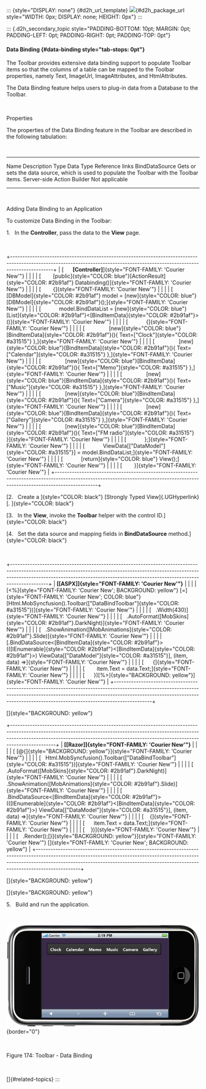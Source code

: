 ::: {style="DISPLAY: none"}
[](ms-xhelp:///?Id=d2h_url_template){#d2h_url_template} ![](!package_url!){#d2h_package_url style="WIDTH: 0px; DISPLAY: none; HEIGHT: 0px"}
:::

::: {.d2h_secondary_topic style="PADDING-BOTTOM: 10pt; MARGIN: 0pt; PADDING-LEFT: 0pt; PADDING-RIGHT: 0pt; PADDING-TOP: 0pt"}
#### Data Binding {#data-binding style="tab-stops: 0pt"}

The Toolbar provides extensive data binding support to populate Toolbar items so that the columns of a table can be mapped to the Toolbar properties, namely Text, ImageUrl, ImageAttributes, and HtmlAttributes.

The Data Binding feature helps users to plug-in data from a Database to the Toolbar.

 

Properties

The properties of the Data Binding feature in the Toolbar are described in the following tabulation:

 

  ---------------- --------------------------------------------------------------------------------------------- ------------- ---------------- -----------------
  Name             Description                                                                                   Type          Data Type        Reference links
  BindDataSource   Gets or sets the data source, which is used to populate the Toolbar with the Toolbar items.   Server-side   Action Builder   Not applicable
  ---------------- --------------------------------------------------------------------------------------------- ------------- ---------------- -----------------

 

Adding Data Binding to an Application

To customize Data Binding in the Toolbar:

1.   In the **Controller**, pass the data to the **View** page.

 

+-----------------------------------------------------------------------------------------------------------------------------------------------------------------------------+
| [      **\[Controller\]**]{style="FONT-FAMILY: 'Courier New'"}                                                                                                              |
|                                                                                                                                                                             |
| [        [public]{style="COLOR: blue"}[ActionResult]{style="COLOR: #2b91af"} Databinding()]{style="FONT-FAMILY: 'Courier New'"}                                             |
|                                                                                                                                                                             |
| [        {]{style="FONT-FAMILY: 'Courier New'"}                                                                                                                             |
|                                                                                                                                                                             |
| [            [DBModel]{style="COLOR: #2b91af"} model = [new]{style="COLOR: blue"}[DBModel]{style="COLOR: #2b91af"}();]{style="FONT-FAMILY: 'Courier New'"}                  |
|                                                                                                                                                                             |
| [            model.BindDataList = [new]{style="COLOR: blue"}[List]{style="COLOR: #2b91af"}\<[BindItemData]{style="COLOR: #2b91af"}\>()]{style="FONT-FAMILY: 'Courier New'"} |
|                                                                                                                                                                             |
| [            {]{style="FONT-FAMILY: 'Courier New'"}                                                                                                                         |
|                                                                                                                                                                             |
| [                [new]{style="COLOR: blue"}[BindItemData]{style="COLOR: #2b91af"}(){ Text=[\"Clock\"]{style="COLOR: #a31515"} },]{style="FONT-FAMILY: 'Courier New'"}       |
|                                                                                                                                                                             |
| [                [new]{style="COLOR: blue"}[BindItemData]{style="COLOR: #2b91af"}(){ Text=[\"Calendar\"]{style="COLOR: #a31515"} },]{style="FONT-FAMILY: 'Courier New'"}    |
|                                                                                                                                                                             |
| [                [new]{style="COLOR: blue"}[BindItemData]{style="COLOR: #2b91af"}(){ Text=[\"Memo\"]{style="COLOR: #a31515"} },]{style="FONT-FAMILY: 'Courier New'"}        |
|                                                                                                                                                                             |
| [                [new]{style="COLOR: blue"}[BindItemData]{style="COLOR: #2b91af"}(){ Text=[\"Music\"]{style="COLOR: #a31515"} },]{style="FONT-FAMILY: 'Courier New'"}       |
|                                                                                                                                                                             |
| [                [new]{style="COLOR: blue"}[BindItemData]{style="COLOR: #2b91af"}(){ Text=[\"Camera\"]{style="COLOR: #a31515"} },]{style="FONT-FAMILY: 'Courier New'"}      |
|                                                                                                                                                                             |
| [                [new]{style="COLOR: blue"}[BindItemData]{style="COLOR: #2b91af"}(){ Text=[\"Gallery\"]{style="COLOR: #a31515"} },]{style="FONT-FAMILY: 'Courier New'"}     |
|                                                                                                                                                                             |
| [                [new]{style="COLOR: blue"}[BindItemData]{style="COLOR: #2b91af"}(){ Text=[\"FM radio\"]{style="COLOR: #a31515"} }]{style="FONT-FAMILY: 'Courier New'"}     |
|                                                                                                                                                                             |
| [            };]{style="FONT-FAMILY: 'Courier New'"}                                                                                                                        |
|                                                                                                                                                                             |
| [            ViewData\[[\"DataModel\"]{style="COLOR: #a31515"}\] = model.BindDataList;]{style="FONT-FAMILY: 'Courier New'"}                                                 |
|                                                                                                                                                                             |
| [            [return]{style="COLOR: blue"} View();]{style="FONT-FAMILY: 'Courier New'"}                                                                                     |
|                                                                                                                                                                             |
| [        }]{style="FONT-FAMILY: 'Courier New'"}                                                                                                                             |
+-----------------------------------------------------------------------------------------------------------------------------------------------------------------------------+

[2.   Create a ]{style="COLOR: black"} [Strongly Typed View]{.UGHyperlink} [. ]{style="COLOR: black"}

[3.   In the **View**, invoke the **Toolbar** helper with the control ID.]{style="COLOR: black"}

[4.   Set the data source and mapping fields in **BindDataSource** method.]{style="COLOR: black"}

 

+---------------------------------------------------------------------------------------------------------------------------------------------------------------------------------------------------------------------------------------------------------+
| **[\[ASPX\]]{style="FONT-FAMILY: 'Courier New'"}**                                                                                                                                                                                                      |
|                                                                                                                                                                                                                                                         |
| [\<%]{style="FONT-FAMILY: 'Courier New'; BACKGROUND: yellow"} [=]{style="FONT-FAMILY: 'Courier New'; COLOR: blue"} [Html.MobSyncfusion().Toolbar([\"DataBindToolbar\"]{style="COLOR: #a31515"})]{style="FONT-FAMILY: 'Courier New'"}                    |
|                                                                                                                                                                                                                                                         |
| [   .Width(430)]{style="FONT-FAMILY: 'Courier New'"}                                                                                                                                                                                                    |
|                                                                                                                                                                                                                                                         |
| [   .AutoFormat([MobSkins]{style="COLOR: #2b91af"}.DarkNight)]{style="FONT-FAMILY: 'Courier New'"}                                                                                                                                                      |
|                                                                                                                                                                                                                                                         |
| [   .ShowAnimation([MobAnimations]{style="COLOR: #2b91af"}.Slide)]{style="FONT-FAMILY: 'Courier New'"}                                                                                                                                                  |
|                                                                                                                                                                                                                                                         |
| [.BindDataSource\<[BindItemData]{style="COLOR: #2b91af"}\>(([IEnumerable]{style="COLOR: #2b91af"}\<[BindItemData]{style="COLOR: #2b91af"}\>) ViewData\[[\"DataModel\"]{style="COLOR: #a31515"}\], (item, data) =\>]{style="FONT-FAMILY: 'Courier New'"} |
|                                                                                                                                                                                                                                                         |
| [      {]{style="FONT-FAMILY: 'Courier New'"}                                                                                                                                                                                                           |
|                                                                                                                                                                                                                                                         |
| [        item.Text = data.Text;]{style="FONT-FAMILY: 'Courier New'"}                                                                                                                                                                                    |
|                                                                                                                                                                                                                                                         |
| [      })[%\>]{style="BACKGROUND: yellow"}]{style="FONT-FAMILY: 'Courier New'"}                                                                                                                                                                         |
+---------------------------------------------------------------------------------------------------------------------------------------------------------------------------------------------------------------------------------------------------------+

[]{style="BACKGROUND: yellow"} 

+------------------------------------------------------------------------------------------------------------------------------------------------------------------------------------------------------------------------------------------------------------+
| **[\[Razor\]]{style="FONT-FAMILY: 'Courier New'"}**                                                                                                                                                                                                        |
|                                                                                                                                                                                                                                                            |
| [ [\@{]{style="BACKGROUND: yellow"}]{style="FONT-FAMILY: 'Courier New'"}                                                                                                                                                                                   |
|                                                                                                                                                                                                                                                            |
| [   Html.MobSyncfusion().Toolbar([\"DataBindToolbar\"]{style="COLOR: #a31515"})]{style="FONT-FAMILY: 'Courier New'"}                                                                                                                                       |
|                                                                                                                                                                                                                                                            |
| [   .AutoFormat([MobSkins]{style="COLOR: #2b91af"}.DarkNight)]{style="FONT-FAMILY: 'Courier New'"}                                                                                                                                                         |
|                                                                                                                                                                                                                                                            |
| [   .ShowAnimation([MobAnimations]{style="COLOR: #2b91af"}.Slide)]{style="FONT-FAMILY: 'Courier New'"}                                                                                                                                                     |
|                                                                                                                                                                                                                                                            |
| [   .BindDataSource\<[BindItemData]{style="COLOR: #2b91af"}\>(([IEnumerable]{style="COLOR: #2b91af"}\<[BindItemData]{style="COLOR: #2b91af"}\>) ViewData\[[\"DataModel\"]{style="COLOR: #a31515"}\], (item, data) =\>]{style="FONT-FAMILY: 'Courier New'"} |
|                                                                                                                                                                                                                                                            |
| [    {]{style="FONT-FAMILY: 'Courier New'"}                                                                                                                                                                                                                |
|                                                                                                                                                                                                                                                            |
| [      item.Text = data.Text;]{style="FONT-FAMILY: 'Courier New'"}                                                                                                                                                                                         |
|                                                                                                                                                                                                                                                            |
| [    })]{style="FONT-FAMILY: 'Courier New'"}                                                                                                                                                                                                               |
|                                                                                                                                                                                                                                                            |
| [   .Render();[}]{style="BACKGROUND: yellow"}]{style="FONT-FAMILY: 'Courier New'"} []{style="FONT-FAMILY: 'Courier New'; BACKGROUND: yellow"}                                                                                                              |
+------------------------------------------------------------------------------------------------------------------------------------------------------------------------------------------------------------------------------------------------------------+

[]{style="BACKGROUND: yellow"} 

[]{style="BACKGROUND: yellow"} 

5.   Build and run the application.

 

![](ImagesExt/image103_243.jpg){border="0"}

 

Figure 174: Toolbar - Data Binding

 

[]{#related-topics}
:::
